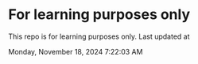 # For learning purposes only
This repo is for learning purposes only.
Last updated at

Monday, November 18, 2024 7:22:03 AM


